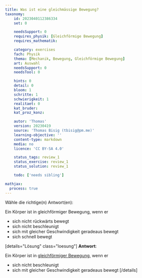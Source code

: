 ```yaml
---
title: Was ist eine gleichmässige Bewegung?
taxonomy:
	id: 2023040112386334
	set: 0

	needsSupport: 0
	requires_physik: [Gleichförmige Bewegung]
	requires_mathematik: 

	category: exercises
	fach: Physik
	thema: [Mechanik, Bewegung, Gleichförmige Bewegung]
	art: Auswahl
	needsSupport: 0
	needsTool: 0

	hints: 0
	detail: 0
	bloom: 1
	schritte: 1
	schwierigkeit: 1
	realitaet: 0
	kat_bruder:
	kat_proz_konz: 

	autor: 'Thomas'
	version: 20230419
	source: 'Thomas Bisig (tbisig@pm.me)'
	learning-objective: ''
	content-type: markdown
	media: no
	licence: 'CC BY-SA 4.0'

	status_tags: review_1
	status_exercise: review_1
	status_solution: review_1

	todo: ['needs sibling']

mathjax:
  process: true
---
```


Wähle die richtige(n) Antwort(en):

Ein Körper ist in gleichförmiger Bewegung, wenn er

- sich nicht rückwärts bewegt
- sich nicht beschleunigt
- sich mit gleicher Geschwindigkeit geradeaus bewegt
- sich schnell bewegt


[details="Lösung" class="loesung"]
**Antwort**:

Ein Körper ist in [gleichförmiger Bewegung](../../../../../konzepte/konzept-1), wenn er
- sich nicht beschleunigt
- sich mit gleicher Geschwindigkeit geradeaus bewegt
[/details]